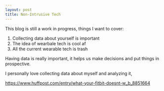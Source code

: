 ```yaml
---
layout: post
title: Non-Intrusive Tech
---
```


This blog is still a work in progress, things I want to cover:

1. Collecting data about yourself is important
2. The idea of wearbale tech is cool af
3. All the current wearable tech is trash


Having data is really important, it helps us make decisions and put things in prospective.

I personally love collecting data about myself and analyzing it,

https://www.huffpost.com/entry/what-your-fitbit-doesnt-w_b_8851664
